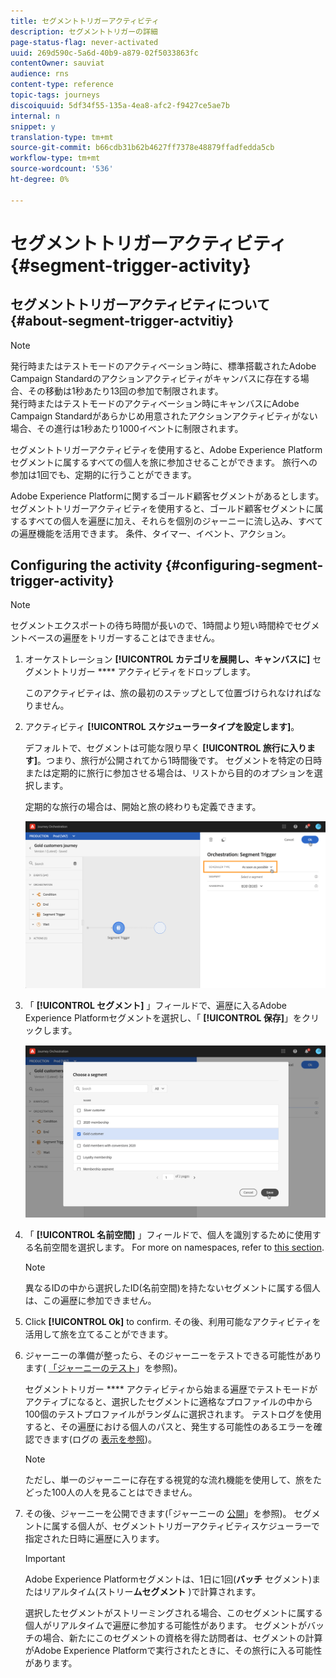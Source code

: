 ```yaml
---
title: セグメントトリガーアクティビティ
description: セグメントトリガーの詳細
page-status-flag: never-activated
uuid: 269d590c-5a6d-40b9-a879-02f5033863fc
contentOwner: sauviat
audience: rns
content-type: reference
topic-tags: journeys
discoiquuid: 5df34f55-135a-4ea8-afc2-f9427ce5ae7b
internal: n
snippet: y
translation-type: tm+mt
source-git-commit: b66cdb31b62b4627ff7378e48879ffadfedda5cb
workflow-type: tm+mt
source-wordcount: '536'
ht-degree: 0%

---
```



# セグメントトリガーアクティビティ {#segment-trigger-activity}

## セグメントトリガーアクティビティについて {#about-segment-trigger-actvitiy}

>[!NOTE]
>
>発行時またはテストモードのアクティベーション時に、標準搭載されたAdobe Campaign Standardのアクションアクティビティがキャンバスに存在する場合、その移動は1秒あたり13回の参加で制限されます。 <br>発行時またはテストモードのアクティベーション時にキャンバスにAdobe Campaign Standardがあらかじめ用意されたアクションアクティビティがない場合、その進行は1秒あたり1000イベントに制限されます。

セグメントトリガーアクティビティを使用すると、Adobe Experience Platformセグメントに属するすべての個人を旅に参加させることができます。 旅行への参加は1回でも、定期的に行うことができます。

Adobe Experience Platformに関するゴールド顧客セグメントがあるとします。 セグメントトリガーアクティビティを使用すると、ゴールド顧客セグメントに属するすべての個人を遍歴に加え、それらを個別のジャーニーに流し込み、すべての遍歴機能を活用できます。 条件、タイマー、イベント、アクション。

## Configuring the activity {#configuring-segment-trigger-activity}

>[!NOTE]
>
>セグメントエクスポートの待ち時間が長いので、1時間より短い時間枠でセグメントベースの遍歴をトリガーすることはできません。

1. オーケストレーション **[!UICONTROL カテゴリを展開し、キャンバスに]** セグメントトリガー **** アクティビティをドロップします。

   このアクティビティは、旅の最初のステップとして位置づけられなければなりません。

1. アクティビティ **[!UICONTROL スケジューラータイプを設定します]**。

   デフォルトで、セグメントは可能な限り早く **[!UICONTROL 旅行に入ります]**。つまり、旅行が公開されてから1時間後です。 セグメントを特定の日時または定期的に旅行に参加させる場合は、リストから目的のオプションを選択します。

   定期的な旅行の場合は、開始と旅の終わりも定義できます。

   ![](../assets/segment-trigger-schedule.png)

1. 「 **[!UICONTROL セグメント]** 」フィールドで、遍歴に入るAdobe Experience Platformセグメントを選択し、「 **[!UICONTROL 保存]**」をクリックします。

   ![](../assets/segment-trigger-segment-selection.png)

1. 「 **[!UICONTROL 名前空間]** 」フィールドで、個人を識別するために使用する名前空間を選択します。 For more on namespaces, refer to [this section](../event/selecting-the-namespace.md).

   >[!NOTE]
   >
   >異なるIDの中から選択したID(名前空間)を持たないセグメントに属する個人は、この遍歴に参加できません。

1. Click **[!UICONTROL Ok]** to confirm. その後、利用可能なアクティビティを活用して旅を立てることができます。

1. ジャーニーの準備が整ったら、そのジャーニーをテストできる可能性があります( [「ジャーニーのテスト](../building-journeys/testing-the-journey.md)」を参照)。

   セグメントトリガー **** アクティビティから始まる遍歴でテストモードがアクティブになると、選択したセグメントに適格なプロファイルの中から100個のテストプロファイルがランダムに選択されます。 テストログを使用すると、その遍歴における個人のパスと、発生する可能性のあるエラーを確認できます(ログの [表示を参照](../building-journeys/testing-the-journey.md#viewing_logs))。

   >[!NOTE]
   >
   >ただし、単一のジャーニーに存在する視覚的な流れ機能を使用して、旅をたどった100人の人を見ることはできません。

1. その後、ジャーニーを公開できます(「ジャーニーの [公開](../building-journeys/publishing-the-journey.md)」を参照)。 セグメントに属する個人が、セグメントトリガーアクティビティスケジューラーで指定された日時に遍歴に入ります。

   >[!IMPORTANT]
   >
   >Adobe Experience Platformセグメントは、1日に1回(**バッチ** セグメント)またはリアルタイム(ストリー&#x200B;**ムセグメント** )で計算されます。
   >
   >選択したセグメントがストリーミングされる場合、このセグメントに属する個人がリアルタイムで遍歴に参加する可能性があります。 セグメントがバッチの場合、新たにこのセグメントの資格を得た訪問者は、セグメントの計算がAdobe Experience Platformで実行されたときに、その旅行に入る可能性があります。
